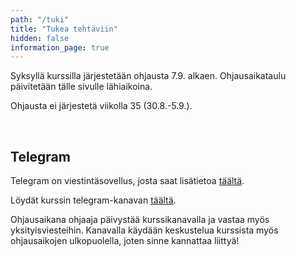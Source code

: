 ```yaml
---
path: "/tuki"
title: "Tukea tehtäviin"
hidden: false
information_page: true
---
```


Syksyllä kurssilla järjestetään ohjausta 7.9. alkaen. Ohjausaikataulu päivitetään tälle sivulle lähiaikoina.

<notice>Ohjausta ei järjestetä viikolla 35 (30.8.-5.9.).</notice>

</br>

## Telegram

Telegram on viestintäsovellus, josta saat lisätietoa [täältä](https://telegram.org/).

Löydät kurssin telegram-kanavan [täältä](https://t.me/python_hy).

Ohjausaikana ohjaaja päivystää kurssikanavalla ja vastaa myös yksityisviesteihin. Kanavalla käydään keskustelua kurssista myös ohjausaikojen ulkopuolella, joten sinne kannattaa liittyä!
